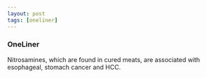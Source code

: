```yaml
---
layout: post
tags: [oneliner]
---
```



### OneLiner

Nitrosamines, which are found in cured meats, are associated with esophageal, stomach cancer and HCC.

